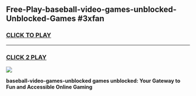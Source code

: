 
## Free-Play-baseball-video-games-unblocked-Unblocked-Games #3xfan
<h3>
<a href="https://news.freeplayer.one?title=baseball-video-games-unblocked&ref=8M">CLICK TO PLAY</a></h3>
<hr>

<h3>
<a href="https://news.freeplayer.one?title=baseball-video-games-unblocked&ref=8M">CLICK 2 PLAY</a>
  
</h3>

<a href="https://news.freeplayer.one?title=baseball-video-games-unblocked&ref=8M"><img src="https://clearcache.store/games.png"></a>


**baseball-video-games-unblocked games unblocked: Your Gateway to Fun and Accessible Online Gaming**
